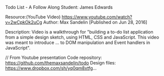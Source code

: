 Todo List - A Follow Along
Student: James Edwards 

Resource:(YouTube Video) https://www.youtube.com/watch?v=2wCpkOk2uCg
Author: Max Sandelin [Published on Jun 28, 2016]

Description: 
Video is a walkthrough for "building a to-do list application from a simple 
design sketch, using HTML, CSS and JavaScript. This video was meant to introduce 
... to DOM manipulation and Event handlers in JavaScript". 

// From Youtube presentation
Code repository: https://github.com/themaxsandelin/todo
Design files: https://www.dropbox.com/sh/yq0qm8xtfg...
